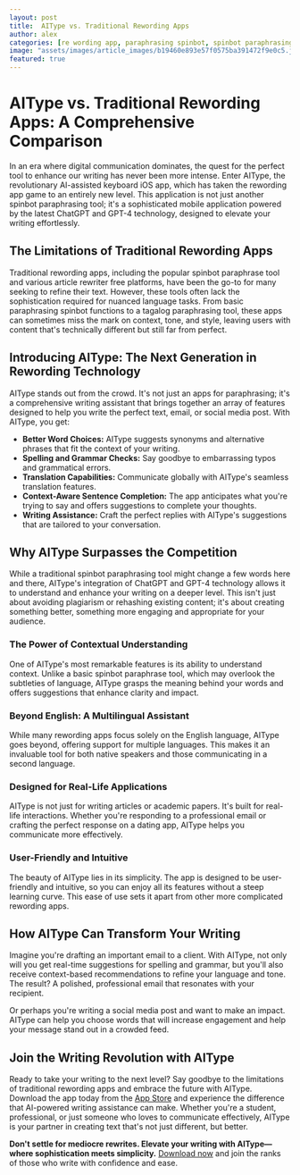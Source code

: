 ```yaml
---
layout: post
title:  AIType vs. Traditional Rewording Apps
author: alex
categories: [re wording app, paraphrasing spinbot, spinbot paraphrasing tool, spinbot paraphrase tool, tagalog paraphrasing tool, article rewriter free, apps for paraphrasing]
image: "assets/images/article_images/b19460e893e57f0575ba391472f9e0c5.jpg"
featured: true
---
```


# AIType vs. Traditional Rewording Apps: A Comprehensive Comparison

In an era where digital communication dominates, the quest for the perfect tool to enhance our writing has never been more intense. Enter AIType, the revolutionary AI-assisted keyboard iOS app, which has taken the rewording app game to an entirely new level. This application is not just another spinbot paraphrasing tool; it's a sophisticated mobile application powered by the latest ChatGPT and GPT-4 technology, designed to elevate your writing effortlessly.

## The Limitations of Traditional Rewording Apps

Traditional rewording apps, including the popular spinbot paraphrase tool and various article rewriter free platforms, have been the go-to for many seeking to refine their text. However, these tools often lack the sophistication required for nuanced language tasks. From basic paraphrasing spinbot functions to a tagalog paraphrasing tool, these apps can sometimes miss the mark on context, tone, and style, leaving users with content that's technically different but still far from perfect.

## Introducing AIType: The Next Generation in Rewording Technology

AIType stands out from the crowd. It's not just an apps for paraphrasing; it's a comprehensive writing assistant that brings together an array of features designed to help you write the perfect text, email, or social media post. With AIType, you get:

- **Better Word Choices:** AIType suggests synonyms and alternative phrases that fit the context of your writing.
- **Spelling and Grammar Checks:** Say goodbye to embarrassing typos and grammatical errors.
- **Translation Capabilities:** Communicate globally with AIType's seamless translation features.
- **Context-Aware Sentence Completion:** The app anticipates what you're trying to say and offers suggestions to complete your thoughts.
- **Writing Assistance:** Craft the perfect replies with AIType's suggestions that are tailored to your conversation.

## Why AIType Surpasses the Competition

While a traditional spinbot paraphrasing tool might change a few words here and there, AIType's integration of ChatGPT and GPT-4 technology allows it to understand and enhance your writing on a deeper level. This isn't just about avoiding plagiarism or rehashing existing content; it's about creating something better, something more engaging and appropriate for your audience.

### The Power of Contextual Understanding

One of AIType's most remarkable features is its ability to understand context. Unlike a basic spinbot paraphrase tool, which may overlook the subtleties of language, AIType grasps the meaning behind your words and offers suggestions that enhance clarity and impact.

### Beyond English: A Multilingual Assistant

While many rewording apps focus solely on the English language, AIType goes beyond, offering support for multiple languages. This makes it an invaluable tool for both native speakers and those communicating in a second language.

### Designed for Real-Life Applications

AIType is not just for writing articles or academic papers. It's built for real-life interactions. Whether you're responding to a professional email or crafting the perfect response on a dating app, AIType helps you communicate more effectively.

### User-Friendly and Intuitive

The beauty of AIType lies in its simplicity. The app is designed to be user-friendly and intuitive, so you can enjoy all its features without a steep learning curve. This ease of use sets it apart from other more complicated rewording apps.

## How AIType Can Transform Your Writing

Imagine you're drafting an important email to a client. With AIType, not only will you get real-time suggestions for spelling and grammar, but you'll also receive context-based recommendations to refine your language and tone. The result? A polished, professional email that resonates with your recipient.

Or perhaps you're writing a social media post and want to make an impact. AIType can help you choose words that will increase engagement and help your message stand out in a crowded feed.

## Join the Writing Revolution with AIType

Ready to take your writing to the next level? Say goodbye to the limitations of traditional rewording apps and embrace the future with AIType. Download the app today from the [App Store](https://apps.apple.com/us/app/aitype-grammar-check-keyboard/id6469163944) and experience the difference that AI-powered writing assistance can make. Whether you're a student, professional, or just someone who loves to communicate effectively, AIType is your partner in creating text that's not just different, but better.

**Don't settle for mediocre rewrites. Elevate your writing with AIType—where sophistication meets simplicity.** [Download now](https://apps.apple.com/us/app/aitype-grammar-check-keyboard/id6469163944) and join the ranks of those who write with confidence and ease.